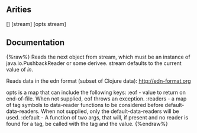 ## Arities
[]
[stream]
[opts stream]

## Documentation
{%raw%}
Reads the next object from stream, which must be an instance of
  java.io.PushbackReader or some derivee.  stream defaults to the
  current value of *in*.

  Reads data in the edn format (subset of Clojure data):
  http://edn-format.org

  opts is a map that can include the following keys:
  :eof - value to return on end-of-file. When not supplied, eof throws an exception.
  :readers  - a map of tag symbols to data-reader functions to be considered before default-data-readers.
              When not supplied, only the default-data-readers will be used.
  :default - A function of two args, that will, if present and no reader is found for a tag,
             be called with the tag and the value.
{%endraw%}
